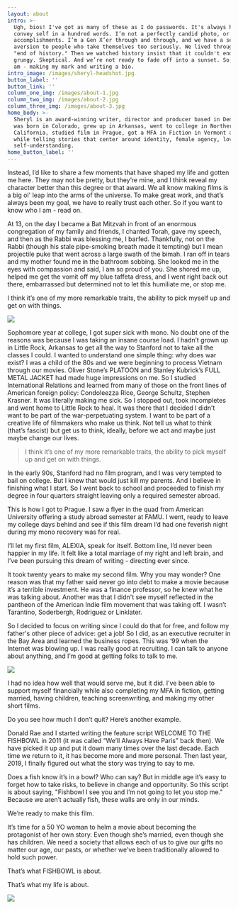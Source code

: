 ```yaml
---
layout: about
intro: >-
  Ugh, bios! I've got as many of these as I do passwords. It's always hard to
  convey self in a hundred words. I’m not a perfectly candid photo, or a list of
  accomplishments. I’m a Gen X’er through and through, and we have a severe
  aversion to people who take themselves too seriously. We lived through the
  "end of history." Then we watched history insist that it couldn't end. We’re
  grungy. Skeptical. And we’re not ready to fade off into a sunset. So, here I
  am - making my mark and writing a bio.
intro_image: /images/sheryl-headshot.jpg
button_label: ''
button_link: ''
column_one_img: /images/about-1.jpg
column_two_img: /images/about-2.jpg
column_three_img: /images/about-3.jpg
home_body: >-
  Sheryl is an award-winning writer, director and producer based in Denver. She
  was born in Colorado, grew up in Arkansas, went to college in Northern
  California, studied film in Prague, got a MFA in Fiction in Vermont all the
  while telling stories that center around identity, female agency, love, and
  self-understanding.
home_button_label: ''
---
```

Instead, I’d like to share a few moments that have shaped my life and gotten me here. They may not be pretty, but they’re mine, and I think reveal my character better than this degree or that award. We all know making films is a big ol' leap into the arms of the universe. To make great work, and that’s always been my goal, we have to really trust each other. So if you want to know who I am - read on.

At 13, on the day I became a Bat Mitzvah in front of an enormous congregation of my family and friends, I chanted Torah, gave my speech, and then as the Rabbi was blessing me, I barfed. Thankfully, not on the Rabbi (though his stale pipe-smoking breath made it tempting) but I mean projectile puke that went across a large swath of the bimah. I ran off in tears and my mother found me in the bathroom sobbing. She looked me in the eyes with compassion and said, I am so proud of you. She shored me up, helped me get the vomit off my blue taffeta dress, and I went right back out there, embarrassed but determined not to let this humiliate me, or stop me.

I think it’s one of my more remarkable traits, the ability to pick myself up and get on with things.

![](/images/lily-n-rose-3.jpg)

Sophomore year at college, I got super sick with mono. No doubt one of the reasons was because I was taking an insane course load. I hadn’t grown up in Little Rock, Arkansas to get all the way to Stanford not to take all the classes I could. I wanted to understand one simple thing: why does war exist? I was a child of the 80s and we were beginning to process Vietnam through our movies. Oliver Stone’s PLATOON and Stanley Kubrick’s FULL METAL JACKET had made huge impressions on me. So I studied International Relations and learned from many of those on the front lines of American foreign policy: Condoleezza Rice, George Schultz, Stephen Krasner. It was literally making me sick. So I stopped out, took incompletes and went home to Little Rock to heal. It was there that I decided I didn’t want to be part of the war-perpetuating system. I want to be part of a creative life of filmmakers who make us think. Not tell us what to think (that’s fascist) but get us to think, ideally, before we act and maybe just maybe change our lives.

> I think it’s one of my more remarkable traits, the ability to pick myself up and get on with things.

In the early 90s, Stanford had no film program, and I was very tempted to bail on college. But I knew that would just kill my parents. And I believe in finishing what I start. So I went back to school and proceeded to finish my degree in four quarters straight leaving only a required semester abroad.

This is how I got to Prague. I saw a flyer in the quad from American University offering a study abroad semester at FAMU. I went, ready to leave my college days behind and see if this film dream I’d had one feverish night during my mono recovery was for real.

I’ll let my first film, ALEXIA, speak for itself. Bottom line, I’d never been happier in my life. It felt like a total marriage of my right and left brain, and I’ve been pursuing this dream of writing - directing ever since. 

It took twenty years to make my second film. Why you may wonder? One reason was that my father said never go into debt to make a movie because it’s a terrible investment. He was a finance professor, so he knew what he was talking about. Another was that I didn't see myself reflected in the pantheon of the American Indie film movement that was taking off. I wasn’t Tarantino, Soderbergh, Rodriguez or Linklater. 

So I decided to focus on writing since I could do that for free, and follow my father's other piece of advice: get a job! So I did, as an executive recruiter in the Bay Area and learned the business ropes. This was ‘99 when the Internet was blowing up. I was really good at recruiting. I can talk to anyone about anything, and I’m good at getting folks to talk to me. 

![](/images/fb-team-photo.jpg)

I had no idea how well that would serve me, but it did. I’ve been able to support myself financially while also completing my MFA in fiction, getting married, having children, teaching screenwriting, and making my other short films.

Do you see how much I don’t quit? Here’s another example. 

Donald Rae and I started writing the feature script WELCOME TO THE FISHBOWL in 2011 (it was called “We’ll Always Have Paris” back then). We have picked it up and put it down many times over the last decade. Each time we return to it, it has become more and more personal. Then last year, 2019, I finally figured out what the story was trying to say to me.

Does a fish know it’s in a bowl? Who can say? But in middle age it’s easy to forget how to take risks, to believe in change and opportunity. So this script is about saying, "Fishbowl I see you and I’m not going to let you stop me." Because we aren’t actually fish, these walls are only in our minds. 

We’re ready to make this film.

It’s time for a 50 YO woman to helm a movie about becoming the protagonist of her own story. Even though she’s married, even though she has children. We need a society that allows each of us to give our gifts no matter our age, our pasts, or whether we’ve been traditionally allowed to hold such power.

That’s what FISHBOWL is about.

That’s what my life is about.

![](/images/lily-n-rose-3.jpg)